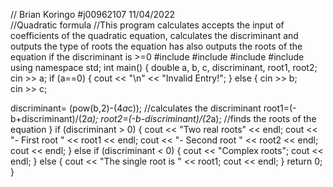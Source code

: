 // Brian Koringo #j00962107  11/04/2022\
//Quadratic formula
//This program calculates accepts the input of coefficients of the quadratic equation, calculates the discriminant and outputs the type of roots the equation has also outputs the roots of the equation if the discriminant is >=0
#include <iostream>
#include <string>
#include <cmath>
#include <iomanip>
using namespace std;
int main()
{
double a, b, c, discriminant, root1, root2;
  cin >> a;
  if (a==0)
  {
    cout << "\n" << "Invalid Entry!";
  }
  else
  {
cin >> b;  
cin >> c;
  
discriminant= (pow(b,2)-(4*a*c)); //calculates the discriminant
root1=(-b+discriminant)/(2*a);
root2=(-b-discriminant)/(2*a);   //finds the roots  of the equation
}
  if (discriminant > 0)
  {
    cout << "Two real roots" << endl;
    cout << "- First root " << root1 << endl;
    cout << "- Second root " << root2 << endl;
    cout << endl;
  }
  else if (discriminant < 0)
  {
    cout << "Complex roots";
    cout << endl;
  }
  else
  {
    cout << "The single root is " << root1;
    cout << endl;
  }
  return 0;
}
